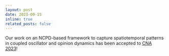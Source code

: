 ```yaml
---
layout: post
date: 2023-09-15
inline: true
related_posts: false
---
```


Our work on an NCPD-based framework to capture spatiotemporal patterns in coupled oscillator and opinion dynamics has been accepted to [CNA 2023](https://complexnetworks.org/)!
